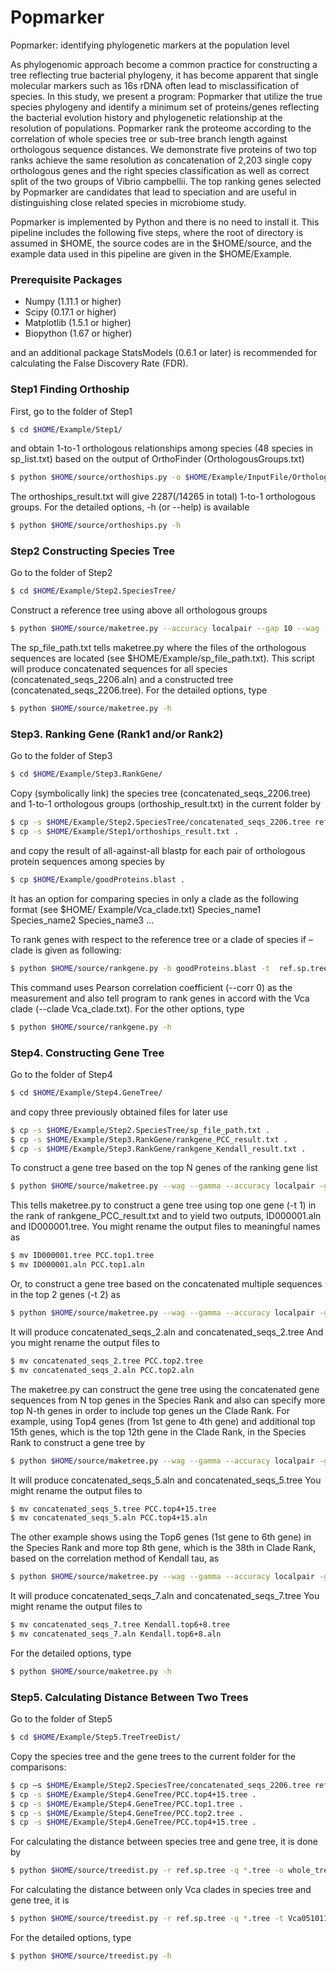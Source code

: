 # Popmarker
Popmarker: identifying phylogenetic markers at the population level

As phylogenomic approach become a common practice for constructing a tree reflecting true bacterial phylogeny, it has become apparent that single molecular markers such as 16s rDNA often lead to misclassification of species. In this study, we present a program: Popmarker that utilize the true species phylogeny and identify a minimum set of proteins/genes reflecting the bacterial evolution history and phylogenetic relationship at the resolution of populations. 
  Popmarker rank the proteome according to the correlation of whole species tree or sub-tree branch length against orthologous sequence distances. We demonstrate five proteins of two top ranks achieve the same resolution as concatenation of 2,203 single copy orthologous genes and the right species classification as well as correct split of the two groups of Vibrio campbellii. The top ranking genes selected by Popmarker are candidates that lead to speciation and are useful in distinguishing close related species in microbiome study.

Popmarker is implemented by Python and there is no need to install it. This pipeline includes the following five steps, where the root of directory is assumed in $HOME, the source codes are in the $HOME/source, and the example data used in this pipeline are given in the $HOME/Example.

### Prerequisite Packages

  - Numpy (1.11.1 or higher)
  - Scipy (0.17.1 or higher)
  - Matplotlib (1.5.1 or higher)
  - Biopython (1.67 or higher)

and an additional package StatsModels (0.6.1 or later) is recommended for calculating the False Discovery Rate (FDR).

### Step1 Finding Orthoship

First, go to the folder of Step1
```sh
$ cd $HOME/Example/Step1/
```
and obtain 1-to-1 orthologous relationships among species (48 species in sp_list.txt) based on the output of OrthoFinder (OrthologousGroups.txt)
```sh
$ python $HOME/source/orthoships.py -o $HOME/Example/InputFile/OrthologousGroups.txt -s $HOME/ Example /InputFile/sp_list.txt -r orthoships_result.txt
```
The orthoships_result.txt will give 2287(/14265 in total) 1-to-1 orthologous groups. For the detailed options, -h (or --help) is available
```sh
$ python $HOME/source/orthoships.py -h
```

### Step2 Constructing Species Tree
Go to the folder of Step2
```sh
$ cd $HOME/Example/Step2.SpeciesTree/
```
Construct a reference tree using above all orthologous groups
```sh
$ python $HOME/source/maketree.py --accuracy localpair --gap 10 --wag --gamma --orthogrp $HOME/Example/Step1/orthoships_result.txt -s sp_file_path.txt 
```

The sp_file_path.txt tells maketree.py where the files of the orthologous sequences are located (see $HOME/Example/sp_file_path.txt). This script will produce concatenated sequences for all species (concatenated_seqs_2206.aln) and a constructed tree (concatenated_seqs_2206.tree). For the detailed options, type

```sh
$ python $HOME/source/maketree.py -h
```

### Step3. Ranking Gene (Rank1 and/or Rank2)
Go to the folder of Step3
```sh
$ cd $HOME/Example/Step3.RankGene/
```
Copy (symbolically link) the species tree (concatenated_seqs_2206.tree) and 1-to-1 orthologous groups (orthoship_result.txt) in the current folder by
```sh
$ cp -s $HOME/Example/Step2.SpeciesTree/concatenated_seqs_2206.tree ref.sp.tree
$ cp -s $HOME/Example/Step1/orthoships_result.txt .
```
and copy the result of all-against-all blastp for each pair of orthologous protein sequences among species by
```sh
$ cp $HOME/Example/goodProteins.blast .
```
It has an option for comparing species in only a clade as the following format (see $HOME/ Example/Vca_clade.txt)
Species_name1
Species_name2
Species_name3
…

To rank genes with respect to the reference tree or a clade of species if –clade is given as following:
```sh
$ python $HOME/source/rankgene.py -b goodProteins.blast -t  ref.sp.tree -o orthoships_result.txt --clade Vca_clade.txt --corr 0 -r rankgene_PCC_result.txt
```
This command uses Pearson correlation coefficient (--corr 0) as the measurement and also tell program to rank genes in accord with the Vca clade (--clade Vca_clade.txt). For the other options, type
```sh
$ python $HOME/source/rankgene.py -h
```

### Step4. Constructing Gene Tree
Go to the folder of Step4
```sh
$ cd $HOME/Example/Step4.GeneTree/
```
and copy three previously obtained files for later use
```sh
$ cp -s $HOME/Example/Step2.SpeciesTree/sp_file_path.txt .
$ cp -s $HOME/Example/Step3.RankGene/rankgene_PCC_result.txt .
$ cp -s $HOME/Example/Step3.RankGene/rankgene_Kendall_result.txt .
```

To construct a gene tree based on the top N genes of the ranking gene list
```sh
$ python $HOME/source/maketree.py --wag --gamma --accuracy localpair -g rankgene_PCC_result.txt -s sp_file_path.txt -t 1
```
This tells maketree.py to construct a gene tree using top one gene (-t 1) in the rank of rankgene_PCC_result.txt and to yield two outputs, ID000001.aln and ID000001.tree.
You might rename the output files to meaningful names as
```sh
$ mv ID000001.tree PCC.top1.tree
$ mv ID000001.aln PCC.top1.aln
```
Or, to construct a gene tree based on the concatenated multiple sequences in the top 2 genes (-t 2) as
```sh
$ python $HOME/source/maketree.py --wag --gamma --accuracy localpair -g rankgene_PCC_result.txt -s sp_file_path.txt -t 2 --con
```
It will produce concatenated_seqs_2.aln and concatenated_seqs_2.tree 
And you might rename the output files to
```sh
$ mv concatenated_seqs_2.tree PCC.top2.tree
$ mv concatenated_seqs_2.aln PCC.top2.aln
```

The maketree.py can construct the gene tree using the concatenated gene sequences from N top genes in the Species Rank and also can specify more top N-th genes in order to include top genes un the Clade Rank. For example, using Top4 genes (from 1st gene to 4th gene) and additional top 15th genes, which is the top 12th gene in the Clade Rank, in the Species Rank to construct a gene tree by
```sh
$ python $HOME/source/maketree.py --wag --gamma --accuracy localpair -g rankgene_PCC_result.txt -s sp_file_path.txt -t 4 -n 15 --con
```
It will produce concatenated_seqs_5.aln and concatenated_seqs_5.tree 
You might rename the output files to
```sh
$ mv concatenated_seqs_5.tree PCC.top4+15.tree
$ mv concatenated_seqs_5.aln PCC.top4+15.aln
```

The other example shows using the Top6 genes (1st gene to 6th gene) in the Species Rank and more top 8th gene, which is the 38th in Clade Rank, based on the correlation method of Kendall tau, as
```sh
$ python $HOME/source/maketree.py --wag --gamma --accuracy localpair -g rankgene_Kendall_result.txt -s sp_file_path.txt -t 6 -n 8 --con
```
It will produce concatenated_seqs_7.aln and concatenated_seqs_7.tree 
You might rename the output files to
```sh
$ mv concatenated_seqs_7.tree Kendall.top6+8.tree
$ mv concatenated_seqs_7.aln Kendall.top6+8.aln
```
For the detailed options, type
```sh
$ python $HOME/source/maketree.py -h
```

### Step5. Calculating Distance Between Two Trees
Go to the folder of Step5
```sh
$ cd $HOME/Example/Step5.TreeTreeDist/
```
Copy the species tree and the gene trees to the current folder for the comparisons:
```sh
$ cp –s $HOME/Example/Step2.SpeciesTree/concatenated_seqs_2206.tree ref.sp.tree
$ cp -s $HOME/Example/Step4.GeneTree/PCC.top4+15.tree .
$ cp -s $HOME/Example/Step4.GeneTree/PCC.top1.tree .
$ cp -s $HOME/Example/Step4.GeneTree/PCC.top2.tree .
$ cp -s $HOME/Example/Step4.GeneTree/PCC.top4+15.tree .
```
For calculating the distance between species tree and gene tree, it is done by
```sh
$ python $HOME/source/treedist.py -r ref.sp.tree -q *.tree -o whole_tree_distance.txt
```

For calculating the distance between only Vca clades in species tree and gene tree, it is
```sh
$ python $HOME/source/treedist.py -r ref.sp.tree -q *.tree -t Vca051011E Vca051011F Vca051011G Vca1114GL Vca1116 Vca151112c Vca200612B VcaCCS02 VcaDS40M4 VcaHY01 VcaKC13 VcaNBRC15631 VcaUMTGB204 -o VcaClade_tree_distance.txt
```
For the detailed options, type
```sh
$ python $HOME/source/treedist.py -h
```

[//]: # (These are reference links used in the body of this note and get stripped out when the markdown processor does its job. There is no need to format nicely because it shouldn't be seen. Thanks SO - http://stackoverflow.com/questions/4823468/store-comments-in-markdown-syntax)


   [dill]: <https://github.com/joemccann/dillinger>
   [git-repo-url]: <https://github.com/joemccann/dillinger.git>
   [john gruber]: <http://daringfireball.net>
   [df1]: <http://daringfireball.net/projects/markdown/>
   [markdown-it]: <https://github.com/markdown-it/markdown-it>
   [Ace Editor]: <http://ace.ajax.org>
   [node.js]: <http://nodejs.org>
   [Twitter Bootstrap]: <http://twitter.github.com/bootstrap/>
   [jQuery]: <http://jquery.com>
   [@tjholowaychuk]: <http://twitter.com/tjholowaychuk>
   [express]: <http://expressjs.com>
   [AngularJS]: <http://angularjs.org>
   [Gulp]: <http://gulpjs.com>

   [PlDb]: <https://github.com/joemccann/dillinger/tree/master/plugins/dropbox/README.md>
   [PlGh]: <https://github.com/joemccann/dillinger/tree/master/plugins/github/README.md>
   [PlGd]: <https://github.com/joemccann/dillinger/tree/master/plugins/googledrive/README.md>
   [PlOd]: <https://github.com/joemccann/dillinger/tree/master/plugins/onedrive/README.md>
   [PlMe]: <https://github.com/joemccann/dillinger/tree/master/plugins/medium/README.md>
   [PlGa]: <https://github.com/RahulHP/dillinger/blob/master/plugins/googleanalytics/README.md>
